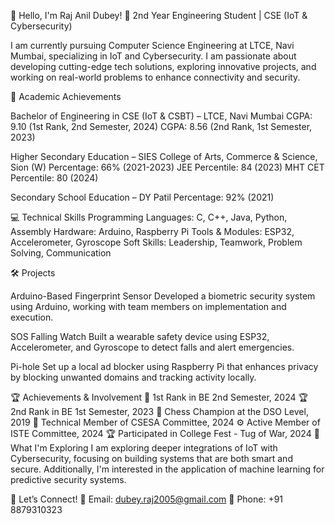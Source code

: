 👋 Hello, I'm Raj Anil Dubey!
🚀 2nd Year Engineering Student | CSE (IoT & Cybersecurity)

I am currently pursuing Computer Science Engineering at LTCE, Navi Mumbai, specializing in IoT and Cybersecurity.
I am passionate about developing cutting-edge tech solutions, exploring innovative projects, and working on real-world problems to enhance connectivity and security.

🌟 Academic Achievements

Bachelor of Engineering in CSE (IoT & CSBT) – LTCE, Navi Mumbai
CGPA: 9.10 (1st Rank, 2nd Semester, 2024)
CGPA: 8.56 (2nd Rank, 1st Semester, 2023)

Higher Secondary Education – SIES College of Arts, Commerce & Science, Sion (W)
Percentage: 66% (2021-2023)
JEE Percentile: 84 (2023)
MHT CET Percentile: 80 (2024)

Secondary School Education – DY Patil
Percentage: 92% (2021)

💻 Technical Skills
Programming Languages: C, C++, Java, Python, Assembly
Hardware: Arduino, Raspberry Pi
Tools & Modules: ESP32, Accelerometer, Gyroscope
Soft Skills: Leadership, Teamwork, Problem Solving, Communication

🛠 Projects

Arduino-Based Fingerprint Sensor
Developed a biometric security system using Arduino, working with team members on implementation and execution.

SOS Falling Watch
Built a wearable safety device using ESP32, Accelerometer, and Gyroscope to detect falls and alert emergencies.

Pi-hole
Set up a local ad blocker using Raspberry Pi that enhances privacy by blocking unwanted domains and tracking activity locally.

🏆 Achievements & Involvement
🥇 1st Rank in BE 2nd Semester, 2024
🏆 2nd Rank in BE 1st Semester, 2023
🎯 Chess Champion at the DSO Level, 2019
💪 Technical Member of CSESA Committee, 2024
⚙️ Active Member of ISTE Committee, 2024
🏆 Participated in College Fest - Tug of War, 2024
🔭 What I'm Exploring
I am exploring deeper integrations of IoT with Cybersecurity, focusing on building systems that are both smart and secure. 
Additionally, I'm interested in the application of machine learning for predictive security systems.

🚀 Let’s Connect!
📧 Email: dubey.raj2005@gmail.com
📱 Phone: +91 8879310323
